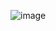 ![image](https://user-images.githubusercontent.com/25538870/158731957-9f76f88a-a910-4039-b337-5a549336a6f7.png)
